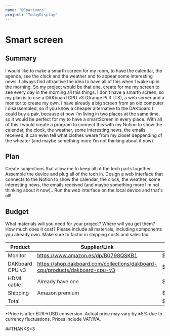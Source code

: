```yaml
---
name: "@Spartoons"
project: "TodayDisplay"
---
```


# Smart screen

## Summary

I would like to make a smarth screen for my room, to have the calendar, the agenda, see the clock and the weather and to appear some interesting news. I always find attractive the idea to have all of this when I wake up in the morning. So my project would be that one, create for me my screen to see every day in the morning all this things. I don’t have a smarth screen, so my plan is to use a DAKboard CPU v3 (Orange Pi 3 LTS), a web server and a monitor to create my own. I have already a big screen from an old computer I disassembled, so if you know a cheaper alternative to the DAKboard I could buy a pair, because at now I’m living in two places at the same time, so it would be perfect for my to have a smartScreen in every place. With all of this I would create a program to connect this with my Notion to show the calendar, the clock, the weather, some interesting news, the emails received, it can even tell what clothes weare from my closet deppending of the wheater (and maybe something more I’m not thinking about it now).

## Plan

Create subjections that allow me to keep all of the tech parts together.
Assemble the device and plug all of the tech in.
Design a web interface that connects to the Notion to show the calendar, the clock, the weather, some interesting news, the emails received (and maybe something more I’m not thinking about it now)..
Run the web interface on the local device and that's all!

## Budget

What materials will you need for your project? Where will you get them? How much does it cost? Please include all materials, including components you already own. Make sure to factor in shipping costs and sales tax.

| Product         | Supplier/Link                         | Cost*   |
| --------------- | ------------------------------------- | ------ |
| Monitor         | https://www.amazon.es/dp/B0798QSKB1   | $113,71|
| DAKboard CPU v3 | https://shop.dakboard.com/collections/dakboard-cpu/products/dakboard-cpu-v3  | $119.95 |
| HDMI cable | Already have one  | $00,00 |
| Shipping | Amazon premium  | $00,00 |
| Total           |                                       | $233.66 |

*Price is after EUR->USD conversion. Actual price may vary by ±5% due to currency fluctuations. Prices include VAT/IVA.

##THANKS<3

